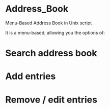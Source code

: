 # Address_Book
Menu-Based Address Book in Unix script

It is a menu-based, allowing you the options of:

# Search address book
# Add entries
# Remove / edit entries
